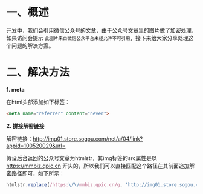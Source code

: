 # 一、概述

开发中，我们会引用微信公众号的文章，由于公众号文章里的图片做了加密处理，如果访问会提示 `此图片来自微信公众平台未经允许不可引用`，接下来给大家分享处理这个问题的解决方案。

# 二、解决方法

**1. meta**

在html头部添加如下标签：

```html
<meta name="referrer" content="never">
```

**2. 拼接解密链接**

解密链接：http://img01.store.sogou.com/net/a/04/link?appid=100520029&url=

假设后台返回的公众号文章为htmlstr，其img标签的src属性是以 https://mmbiz.qpic.cn 开头的，所以我们可以直接匹配这个路径在其前面追加解密路径即可，如下所示：

```js
htmlstr.replace(/https:\/\/mmbiz.qpic.cn/g, 'http://img01.store.sogou.com/net/a/04/link?appid=100520029&url=https://mmbiz.qpic.cn')
```


